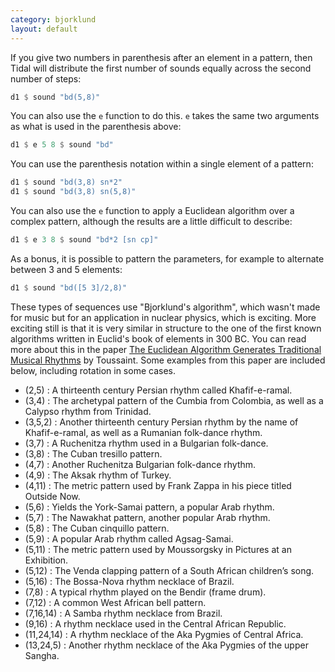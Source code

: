 ```yaml
---
category: bjorklund
layout: default
---
```


If you give two numbers in parenthesis after an element in a pattern, then Tidal
will distribute the first number of sounds equally across the second number of
steps:

```haskell
d1 $ sound "bd(5,8)"
```

You can also use the `e` function to do this. `e` takes the same two arguments
as what is used in the parenthesis above:

```haskell
d1 $ e 5 8 $ sound "bd"
```

You can use the parenthesis notation within a single element of a pattern:

```haskell
d1 $ sound "bd(3,8) sn*2"
d1 $ sound "bd(3,8) sn(5,8)"
```

You can also use the `e` function to apply a Euclidean algorithm over a
complex pattern, although the results are a little difficult to describe:

```haskell
d1 $ e 3 8 $ sound "bd*2 [sn cp]"
```

As a bonus, it is possible to pattern the parameters, for example to
alternate between 3 and 5 elements:

```haskell
d1 $ sound "bd([5 3]/2,8)"
```


These types of sequences use "Bjorklund's algorithm", which wasn't made for
music but for an application in nuclear physics, which is exciting. More
exciting still is that it is very similar in structure to the one of the first
known algorithms written in Euclid's book of elements in 300 BC. You can read
more about this in the paper
[The Euclidean Algorithm Generates Traditional Musical Rhythms](http://cgm.cs.mcgill.ca/~godfried/publications/banff.pdf)
by Toussaint. Some examples from this paper are included below,
including rotation in some cases.

- (2,5) : A thirteenth century Persian rhythm called Khafif-e-ramal.
- (3,4) : The archetypal pattern of the Cumbia from Colombia, as well as a Calypso rhythm from Trinidad.
- (3,5,2) : Another thirteenth century Persian rhythm by the name of Khafif-e-ramal, as well as a Rumanian folk-dance rhythm.
- (3,7) : A Ruchenitza rhythm used in a Bulgarian folk-dance.
- (3,8) : The Cuban tresillo pattern.
- (4,7) : Another Ruchenitza Bulgarian folk-dance rhythm.
- (4,9) : The Aksak rhythm of Turkey.
- (4,11) : The metric pattern used by Frank Zappa in his piece titled Outside Now.
- (5,6) : Yields the York-Samai pattern, a popular Arab rhythm.
- (5,7) : The Nawakhat pattern, another popular Arab rhythm.
- (5,8) : The Cuban cinquillo pattern.
- (5,9) : A popular Arab rhythm called Agsag-Samai.
- (5,11) : The metric pattern used by Moussorgsky in Pictures at an Exhibition.
- (5,12) : The Venda clapping pattern of a South African children’s song.
- (5,16) : The Bossa-Nova rhythm necklace of Brazil.
- (7,8) : A typical rhythm played on the Bendir (frame drum).
- (7,12) : A common West African bell pattern.  
- (7,16,14) : A Samba rhythm necklace from Brazil.
- (9,16) : A rhythm necklace used in the Central African Republic.  
- (11,24,14) : A rhythm necklace of the Aka Pygmies of Central Africa.
- (13,24,5) : Another rhythm necklace of the Aka Pygmies of the upper Sangha.
